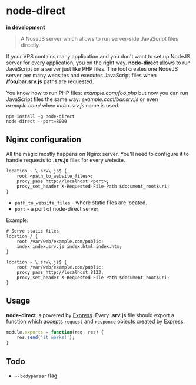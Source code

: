 # node-direct

**in development**

> A NoseJS server which allows to run server-side JavaScript files directly.

If your VPS contains many application and you don't want to set up NodeJS server for every application, you on the right way. **node-direct** allows to run JavaScript on a server just like PHP files. The tool creates one NodeJS server per many websites and executes JavaScript files when **/foo/bar.srv.js** paths are requested.

You know how to run PHP files: *example.com/foo.php* but now you can run JavaScript files the same way: *example.com/bar.srv.js* or even *example.com/* when *index.srv.js* name is used.

```
npm install -g node-direct
node-direct --port=8000
```


## Nginx configuration

All the magic mostly happens on Nginx server. You'll need to configure it to handle requests to **.srv.js** files for every website.

```
location ~ \.srv\.js$ {
    root <path_to_website_files>;
    proxy_pass http://localhost:<port>;
    proxy_set_header X-Requested-File-Path $document_root$uri;
}
```

- ``path_to_website_files`` - where static files are located.
- ``port`` - a port of node-direct server

Example:
```
# Serve static files
location / {
    root /var/web/example.com/public;
    index index.srv.js index.html index.htm;
}

location ~ \.srv\.js$ {
    root /var/web/example.com/public;
    proxy_pass http://localhost:8123;
    proxy_set_header X-Requested-File-Path $document_root$uri;
}
```

## Usage
**node-direct** is powered by [Express](http://expressjs.com/). Every **.srv.js** file should export a function which accepts ``request`` and ``responce`` objects created by Express.

```js
module.exports = function(req, res) {
    res.send('it works!');
}
```

## Todo
- ``--bodyparser`` flag
